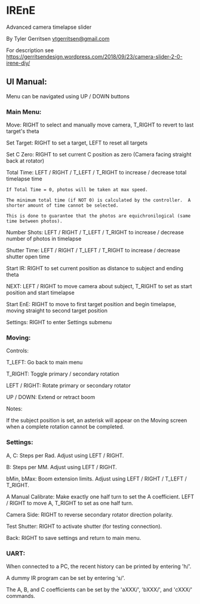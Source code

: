 # IREnE
Advanced camera timelapse slider

By Tyler Gerritsen
vtgerritsen@gmail.com

For description see https://gerritsendesign.wordpress.com/2018/09/23/camera-slider-2-0-irene-diy/

## UI Manual:

Menu can be navigated using UP / DOWN buttons

### Main Menu:

  Move: RIGHT to select and manually move camera, T_RIGHT to revert to last target's theta
  
  Set Target: RIGHT to set a target, LEFT to reset all targets
  
  Set C Zero: RIGHT to set current C position as zero (Camera facing straight back at rotator)
  
  Total Time: LEFT / RIGHT / T_LEFT / T_RIGHT to increase / decrease total timelapse time
  ```
  If Total Time = 0, photos will be taken at max speed.
    
  The minimum total time (if NOT 0) is calculated by the controller.  A shorter amount of time cannot be selected.
    
  This is done to guarantee that the photos are equichronilogical (same time between photos).
  ```
  Number Shots: LEFT / RIGHT / T_LEFT / T_RIGHT to increase / decrease number of photos in timelapse
  
  Shutter Time: LEFT / RIGHT / T_LEFT / T_RIGHT to increase / decrease shutter open time
  
  Start IR: RIGHT to set current position as distance to subject and ending theta
  
  NEXT: LEFT / RIGHT to move camera about subject, T_RIGHT to set as start position and start timelapse
    
  Start EnE: RIGHT to move to first target position and begin timelapse, moving straight to second target position
  
  Settings: RIGHT to enter Settings submenu
 
 

### Moving:

  Controls:
  
  T_LEFT: Go back to main menu
    
  T_RIGHT: Toggle primary / secondary rotation
    
  LEFT / RIGHT: Rotate primary or secondary rotator
    
  UP / DOWN: Extend or retract boom
    
  Notes:
  
  If the subject position is set, an asterisk will appear on the Moving screen when a complete rotation cannot be completed.
    
    
    
### Settings:

  A, C: Steps per Rad.  Adjust using LEFT / RIGHT.
  
  B: Steps per MM.  Adjust using LEFT / RIGHT.
  
  bMin, bMax: Boom extension limits.  Adjust using LEFT / RIGHT / T_LEFT / T_RIGHT.
  
  A Manual Calibrate: Make exactly one half turn to set the A coefficient.  LEFT / RIGHT to move A, T_RIGHT to set as one half turn.
  
  Camera Side: RIGHT to reverse secondary rotator direction polarity.
  
  Test Shutter: RIGHT to activate shutter (for testing connection).
  
  Back: RIGHT to save settings and return to main menu.
  
  
  
### UART:

  When connected to a PC, the recent history can be printed by entering 'h/'.
  
  A dummy IR program can be set by entering 's/'.
  
  The A, B, and C coefficients can be set by the 'aXXX/', 'bXXX/', and 'cXXX/' commands.
  
